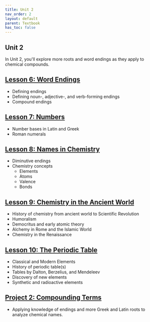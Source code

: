 ```yaml
---
title: Unit 2
nav_order: 2
layout: default
parent: Textbook
has_toc: false
---
```


## Unit 2

In Unit 2, you'll explore more roots and word endings as they apply to chemical compounds. 

[Lesson 6: Word Endings](/docs/textbook/unit2/lesson6-suffixes/)
-

- Defining endings
- Defining noun-, adjective-, and verb-forming endings
- Compound endings

[Lesson 7: Numbers](/docs/textbook/unit2/lesson7-numbers/index.md)
-

- Number bases in Latin and Greek
- Roman numerals

[Lesson 8: Names in Chemistry](/docs/textbook/unit2/lesson8-chem-names/index.md)
-

- Diminutive endings
- Chemistry concepts
    - Elements
    - Atoms
    - Valence
    - Bonds

[Lesson 9: Chemistry in the Ancient World](/docs/textbook/unit2/lesson9-ancient-chemistry/index.md)
-

- History of chemistry from ancient world to Scientific Revolution
- Humoralism
- Democritus and early atomic theory
- Alchemy in Rome and the Islamic World
- Chemistry in the Renaissance

[Lesson 10: The Periodic Table](/docs/textbook/unit2/lesson10-periodic-table/index.md)
-

- Classical and Modern Elements
- History of periodic table(s)
- Tables by Dalton, Berzelius, and Mendeleev
- Discovery of new elements
- Synthetic and radioactive elements

[Project 2: Compounding Terms](/docs/textbook/unit2/project2-compounds/index.md)
-

- Applying knowledge of endings and more Greek and Latin roots to analyze chemical names.